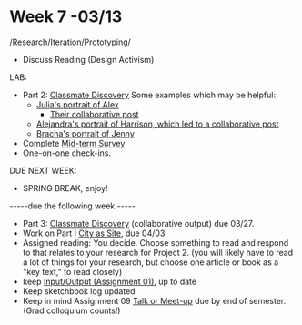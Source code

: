 # Week 7 -03/13

/Research/Iteration/Prototyping/
* Discuss Reading (Design Activism)

LAB:
* Part 2: [Classmate Discovery](classmate_discovery.md) 
  Some examples which may be helpful: 
    * [Julia's portrait of Alex](https://wp.nyu.edu/julia3dmodels/2018/10/31/classmate-discovery-part-2/)
      * [Their collaborative post](https://www.youtube.com/watch?v=I2Crq_EecTg) 
    * [Alejandra's portrait of Harrison, which led to a collaborative post](https://wp.nyu.edu/alejvillanueva/classmate-discovery-harrison/)
    * [Bracha's portrait of Jenny](https://wp.nyu.edu/brachaeisenstat/classmate-discovery/) 
* Complete [Mid-term Survey](https://goo.gl/forms/1FOODEDHTUaZaPV82)
* One-on-one check-ins. 

DUE NEXT WEEK:
* SPRING BREAK, enjoy!

-----due the following week:-----
* Part 3: [Classmate Discovery](classmate_discovery.md) (collaborative output) due 03/27.
* Work on Part I [City as Site](city_as_site.md), due 04/03 
* Assigned reading: You decide. Choose something to read and respond to that relates to your research for Project 2. (you will likely have to read a lot of things for your research, but choose one article or book as a "key text," to read closely)
* keep [Input/Output (Assignment 01),](constant_inputoutput.md) up to date  
* Keep sketchbook log updated
* Keep in mind Assignment 09 [Talk or Meet-up](visit_talk_meetup.md) due by end of semester. (Grad colloquium counts!) 
